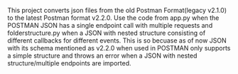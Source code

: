 This project converts json files from the old Postman Format(legacy v2.1.0) to the latest Postman format v2.2.0.
Use the code from app.py when the POSTMAN JSON has a single endpoint call with multiple requests and folderstructure.py when a JSON with nested structure consisting of different callbacks for different events.
This is so becuase as of now JSON with its schema mentioned as v2.2.0 when used in POSTMAN only supports a simple structure and throws an error when a JSON with nested structure/multiple endpoints are imported.
